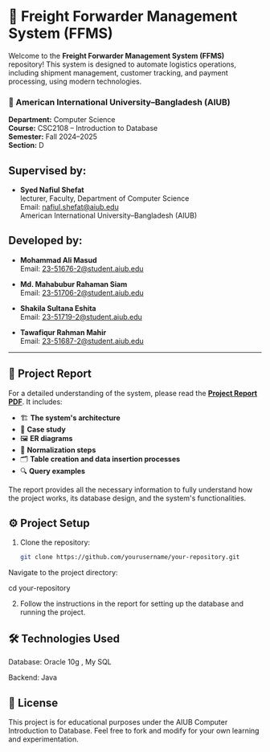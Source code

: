 # 🚚 Freight Forwarder Management System (FFMS)

Welcome to the **Freight Forwarder Management System (FFMS)** repository! This system is designed to automate logistics operations, including shipment management, customer tracking, and payment processing, using modern technologies.

### 🏫 American International University–Bangladesh (AIUB)
**Department:** Computer Science  
**Course:** CSC2108 – Introduction to Database  
**Semester:** Fall 2024–2025  
**Section:** D  


## Supervised by:
- **Syed Nafiul Shefat**  
  lecturer, Faculty, Department of Computer Science  
  Email: [nafiul.shefat@aiub.edu](mailto:nafiul.shefat@aiub.edu)  
  American International University–Bangladesh (AIUB)

## Developed by:
- **Mohammad Ali Masud**  
  Email: [23-51676-2@student.aiub.edu](mailto:23-51676-2@student.aiub.edu)
  
- **Md. Mahabubur Rahaman Siam**  
  Email: [23-51706-2@student.aiub.edu](mailto:23-51706-2@student.aiub.edu)
  
- **Shakila Sultana Eshita**  
  Email: [23-51719-2@student.aiub.edu](mailto:23-51719-2@student.aiub.edu)

- **Tawafiqur Rahman Mahir**  
  Email: [23-51687-2@student.aiub.edu](mailto:23-51687-2@student.aiub.edu)

---

## 📄 Project Report

For a detailed understanding of the system, please read the [**Project Report PDF**](./DATA%20BASE_PROJECT_REPORT.pdf). It includes:
- 🏗️ **The system's architecture**
- 📝 **Case study**
- 🖼️ **ER diagrams**
- 🔄 **Normalization steps**
- 🗂️ **Table creation and data insertion processes**
- 🔍 **Query examples**

The report provides all the necessary information to fully understand how the project works, its database design, and the system's functionalities.

## ⚙️ Project Setup

1. Clone the repository:
   ```bash
   git clone https://github.com/yourusername/your-repository.git
Navigate to the project directory:

cd your-repository


2. Follow the instructions in the report for setting up the database and running the project.

## 🛠️ Technologies Used

Database: Oracle 10g , My SQL

Backend: Java

## 📜 License
This project is for educational purposes under the AIUB Computer Introduction to Database. Feel free to fork and modify for your own learning and experimentation.

